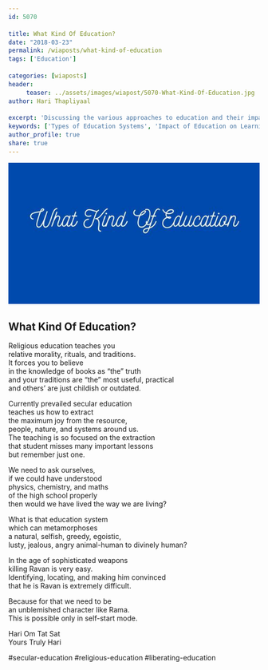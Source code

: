 ```yaml
--- 
id: 5070

title: What Kind Of Education?
date: "2018-03-23"
permalink: /wiaposts/what-kind-of-education
tags: ['Education']    

categories: [wiaposts] 
header:
     teaser: ../assets/images/wiapost/5070-What-Kind-Of-Education.jpg
author: Hari Thapliyaal 

excerpt: 'Discussing the various approaches to education and their impact on learning.' 
keywords: ['Types of Education Systems', 'Impact of Education on Learning', 'Educational Approaches', 'Learning Outcomes']
author_profile: true 
share: true 
---
```


![What Kind Of Education?](../assets/images/wiapost/5070-What-Kind-Of-Education.jpg)     
   
## What Kind Of Education?   
    
Religious education teaches you     
relative morality, rituals, and traditions.     
It forces you to believe     
in the knowledge of books as “the” truth     
and your traditions are “the” most useful, practical     
and others’ are just childish or outdated.    
    
Currently prevailed secular education     
teaches us how to extract     
the maximum joy from the resource,     
people, nature, and systems around us.     
The teaching is so focused on the extraction     
that student misses many important lessons     
but remember just one.    
    
We need to ask ourselves,     
if we could have understood     
physics, chemistry, and maths     
of the high school properly     
then would we have lived the way we are living?    
    
What is that education system     
which can metamorphoses     
a natural, selfish, greedy, egoistic,     
lusty, jealous, angry animal-human to divinely human?    
    
In the age of sophisticated weapons     
killing Ravan is very easy.     
Identifying, locating, and making him convinced     
that he is Ravan is extremely difficult.    
    
Because for that we need to be     
an unblemished character like Rama.     
This is possible only in self-start mode.    
    
Hari Om Tat Sat     
Yours Truly Hari    
    
\#secular-education #religious-education #liberating-education    
